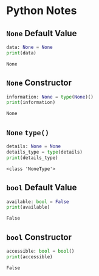 # Python Notes

## `None` Default Value

~~~python
data: None = None
print(data)

~~~

~~~text
None
~~~

## `None` Constructor

~~~python
information: None = type(None)()
print(information)

~~~

~~~text
None
~~~

## `None` `type()`

~~~python
details: None = None
details_type = type(details)
print(details_type)

~~~

~~~text
<class 'NoneType'>
~~~

## `bool` Default Value

~~~python
available: bool = False
print(available)

~~~

~~~text
False
~~~

## `bool` Constructor

~~~python
accessible: bool = bool()
print(accessible)

~~~

~~~text
False
~~~
